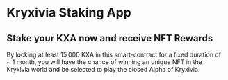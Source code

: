 # Kryxivia Staking App

## Stake your KXA now and receive NFT Rewards

By locking at least 15,000 KXA in this smart-contract for a fixed duration of ~ 1 month, you will have the chance of winning an unique NFT in the Kryxivia world and be selected to play the closed Alpha of Kryxivia.
